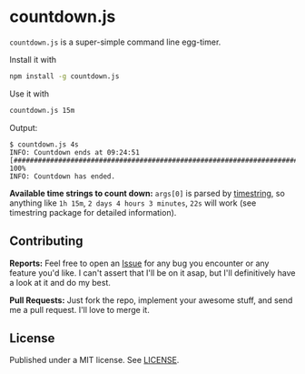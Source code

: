 countdown.js
============

`countdown.js` is a super-simple command line egg-timer.

Install it with

```bash
npm install -g countdown.js
```

Use it with

```bash
countdown.js 15m
```

Output:

```
$ countdown.js 4s
INFO: Countdown ends at 09:24:51
[##########################################################################] 100%
INFO: Countdown has ended.
```

**Available time strings to count down:** `args[0]` is parsed by [timestring](https://www.npmjs.org/package/timestring), so anything like `1h 15m`, `2 days 4 hours 3 minutes`, `22s` will work (see timestring package for detailed information).

Contributing
------------

**Reports:** Feel free to open an [Issue](https://github.com/dominikschreiber/countdown.js/issues) for any bug you encounter or any feature you'd like. I can't assert that I'll be on it asap, but I'll definitively have a look at it and do my best.

**Pull Requests:** Just fork the repo, implement your awesome stuff, and send me a pull request. I'll love to merge it.

License
-------
Published under a MIT license. See [LICENSE](./LICENSE).
